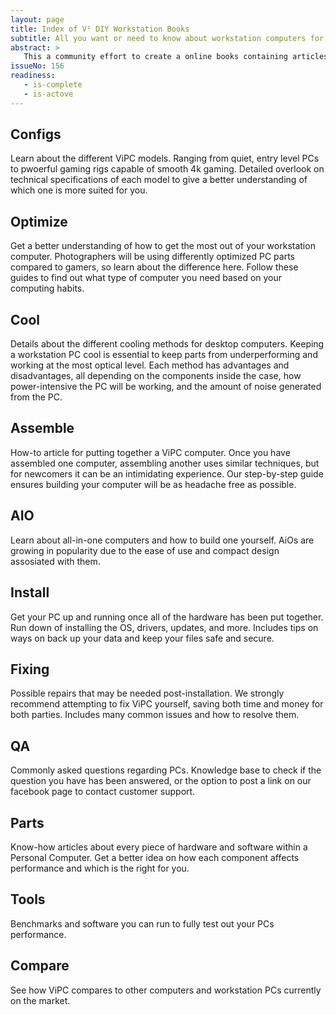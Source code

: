 ```yaml
---
layout: page
title: Index of V² DIY Workstation Books
subtitle: All you want or need to know about workstation computers for users, DIY, and retail folks
abstract: >
   This a community effort to create a online books containing articles that are consistent and cross referenced on all topics relevant to users as well as builders of workstation PCs. The structure allows readers ranging from newcomers to experts to quickly find the information that they are looking for. Tips, notes and references assist the newcomers while the can be safely ignored by the experts. We cover all topics through the entire life cycle of a workstation PC ranging from shopping, customization, installation, optimization, usage, maintenance, and repair. Going DIY on a workstation PC may easily save the user a thousand dollars, whereas it opens new and lucrative income streams for shop owners.
issueNo: 156
readiness:
   - is-complete
   - is-actove
---
```



## Configs
Learn about the different ViPC models. Ranging from quiet, entry level PCs to pwoerful gaming rigs capable of smooth 4k gaming. Detailed overlook on technical specifications of each model to give a better understanding of which one is more suited for you.

## Optimize
Get a better understanding of how to get the most out of your workstation computer. Photographers will be using differently optimized PC parts compared to gamers, so learn about the difference here. Follow these guides to find out what type of computer you need based on your computing habits.

## Cool
Details about the different cooling methods for desktop computers. Keeping a workstation PC cool is essential to keep parts from underperforming and working at the most optical level. Each method has advantages and disadvantages, all depending on the components inside the case, how power-intensive the PC will be working, and the amount of noise generated from the PC.

## Assemble
How-to article for putting together a ViPC computer. Once you have assembled one computer, assembling another uses similar techniques, but for newcomers it can be an intimidating experience. Our step-by-step guide ensures building your computer will be as headache free as possible.

## AIO
Learn about all-in-one computers and how to build one yourself. AiOs are growing in popularity due to the ease of use and compact design assosiated with them. 

## Install
Get your PC up and running once all of the hardware has been put together. Run down of installing the OS, drivers, updates, and more. Includes tips on ways on back up your data and keep your files safe and secure.

## Fixing
Possible repairs that may be needed post-installation. We strongly recommend attempting to fix ViPC yourself, saving both time and money for both parties. Includes many common issues and how to resolve them.

## QA 
Commonly asked questions regarding PCs. Knowledge base to check if the question you have has been answered, or the option to post a link on our facebook page to contact customer support.

## Parts 
Know-how articles about every piece of hardware and software within a Personal Computer. Get a better idea on how each component affects performance and which is the right for you. 

## Tools
Benchmarks and software you can run to fully test out your PCs performance.

## Compare
See how ViPC compares to other computers and workstation PCs currently on the market. 
